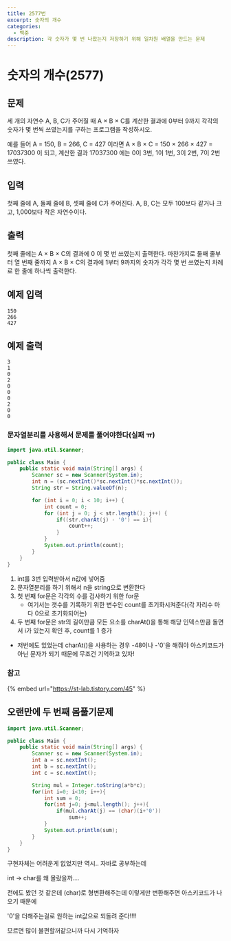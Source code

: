 ```yaml
---
title: 2577번
excerpt: 숫자의 개수
categories:
  - 백준
description: 각 숫자가 몇 번 나왔는지 저장하기 위해 일차원 배열을 만드는 문제
---
```


# 숫자의 개수\(2577\)

## 문제

세 개의 자연수 A, B, C가 주어질 때 A × B × C를 계산한 결과에 0부터 9까지 각각의 숫자가 몇 번씩 쓰였는지를 구하는 프로그램을 작성하시오.

예를 들어 A = 150, B = 266, C = 427 이라면 A × B × C = 150 × 266 × 427 = 17037300 이 되고, 계산한 결과 17037300 에는 0이 3번, 1이 1번, 3이 2번, 7이 2번 쓰였다.

## 입력

첫째 줄에 A, 둘째 줄에 B, 셋째 줄에 C가 주어진다. A, B, C는 모두 100보다 같거나 크고, 1,000보다 작은 자연수이다.

## 출력

첫째 줄에는 A × B × C의 결과에 0 이 몇 번 쓰였는지 출력한다. 마찬가지로 둘째 줄부터 열 번째 줄까지 A × B × C의 결과에 1부터 9까지의 숫자가 각각 몇 번 쓰였는지 차례로 한 줄에 하나씩 출력한다.

## 예제 입력

```text
150
266
427
```

## 예제 출력

```text
3
1
0
2
0
0
0
2
0
0
```

### 문자열분리를 사용해서 문제를 풀어야한다\(실패 ㅠ\)

```java
import java.util.Scanner;

public class Main {
    public static void main(String[] args) {
        Scanner sc = new Scanner(System.in);
        int n = (sc.nextInt()*sc.nextInt()*sc.nextInt());
        String str = String.valueOf(n);

        for (int i = 0; i < 10; i++) {
            int count = 0;
            for (int j = 0; j < str.length(); j++) {
                if((str.charAt(j) - '0') == i){
                    count++;
                }
            }
            System.out.println(count);
        }
    }
}
```

1. int를 3번 입력받아서 n값에 넣어줌
2. 문자열분리를 하기 위해서 n을 string으로 변환한다
3. 첫 번째 for문은 각각의 수를 검사하기 위한 for문
   * 여기서는 갯수를 기록하기 위한 변수인 count를 초기화시켜준다\(각 자리수 마다 0으로 초기화되어는\)
4. 두 번째 for문은 str의 길이만큼 모든 요소를 charAt\(\)을 통해 해당 인덱스만큼 돌면서 i가 있는지 확인 후, count를 1 증가

* 저번에도 있었는데 charAt\(\)을 사용하는 경우 -48이나 -'0'을 해줘야 아스키코드가 아닌 문자가 되기 때문에 무조건 기억하고 있자!

### 참고

{% embed url="https://st-lab.tistory.com/45" %}



## 오랜만에 두 번째 몸풀기문제

```java
import java.util.Scanner;

public class Main {
    public static void main(String[] args) {
        Scanner sc = new Scanner(System.in);
        int a = sc.nextInt();
        int b = sc.nextInt();
        int c = sc.nextInt();

        String mul = Integer.toString(a*b*c);
        for(int i=0; i<10; i++){
            int sum = 0;
            for(int j=0; j<mul.length(); j++){
                if(mul.charAt(j) == (char)(i+'0'))
                    sum++;
            }
            System.out.println(sum);
        }
    }
}

```

구현자체는 어려운게 없었지만 역시.. 자바로 공부하는데 

int -&gt; char를 왜 몰랐을까....

전에도 봤던 것 같은데 \(char\)로 형변환해주는데 이렇게만 변환해주면 아스키코드가 나오기 때문에 

'0'을 더해주는걸로 원하는 int값으로 되돌려 준다!!!!

모르면 많이 불편할꺼같으니까 다시 기억하자

